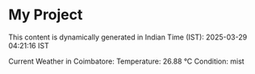 # My Project

This content is dynamically generated in Indian Time (IST): 2025-03-29 04:21:16 IST


Current Weather in Coimbatore:
Temperature: 26.88 °C
Condition: mist
